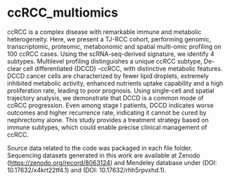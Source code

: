 # ccRCC_multiomics

ccRCC is a complex disease with remarkable immune and metabolic heterogeneity. Here, we present a TJ-RCC cohort, performing genomic, transcriptomic, proteomic, metabonomic and spatial multi-omic profiling on 100 ccRCC cases. Using the scRNA-seq-derived signature, we identify 4 subtypes. Multilevel profiling distinguishes a unique ccRCC subtype, De-clear cell differentiated (DCCD) -ccRCC, with distinctive metabolic features. DCCD cancer cells are characterized by fewer lipid droplets, extremely inhibited metabolic activity, enhanced nutrients uptake capability and a high proliferation rate, leading to poor prognosis. Using single-cell and spatial trajectory analysis, we demonstrate that DCCD is a common mode of ccRCC progression. Even among stage I patients, DCCD indicates worse outcomes and higher recurrence rate, indicating it cannot be cured by nephrectomy alone. This study provides a treatment strategy based on immune subtypes, which could enable precise clinical management of ccRCC.

Source data related to the code was packaged in each file folder. Sequencing datasets generated in this work are available at Zenodo (https://zenodo.org/record/8063124) and Mendeley database under (DOI: 10.17632/x4krt22tf4.1) and (DOI: 10.17632/rhh5rpvxhd.1).

